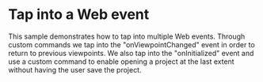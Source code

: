 # Tap into a Web event

This sample demonstrates how to tap into multiple Web events. Through custom commands we tap into the "onViewpointChanged" event in order to return to previous viewpoints. We also tap into the "onInitialized" event and use a custom command to enable opening a project at the last extent without having the user save the project.
